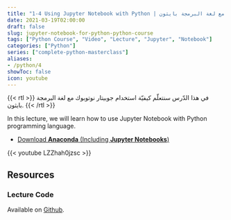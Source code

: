 ```yaml
---
title: "1-4 Using Jupyter Notebook with Python | استخدام جوبيتار نوتبك مع لغة البرمجة بايثون"
date: 2021-03-19T02:00:00
draft: false
slug: jupyter-notebook-for-python-python-course
tags: ["Python Course", "Video", "Lecture", "Jupyter", "Notebook"]
categories: ["Python"]
series: ["complete-python-masterclass"]
aliases:
- /python/4
showToc: false
icon: youtube
---
```


{{< rtl >}}
في هذا الدّرس سنتعلّم كيفيّة استخدام جوبيتار نوتوبوك مع لغة البرمجة بايثون.
{{< /rtl >}}

In this lecture, we will learn how to use Jupyter Notebook with Python programming language.
- [Download **Anaconda** (Including **Jupyter Notebooks**)](https://www.anaconda.com/products/individual#Downloads)

{{< youtube LZZhah0jzsc >}}

## Resources

### Lecture Code
Available on [Github](https://github.com/mohnoor94/CorePythonCourse/blob/main/01%20-%20Lecture%2001/01%20-%20Welcome%20Aboard.ipynb).
